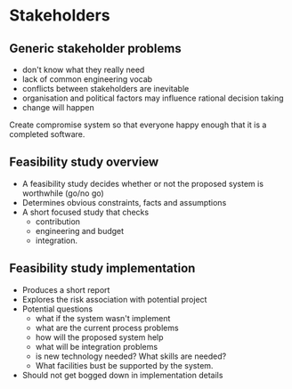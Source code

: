 # Stakeholders

## Generic stakeholder problems

- don't know what they really need
- lack of common engineering vocab
- conflicts between stakeholders are inevitable
- organisation and political factors may influence rational decision taking
- change will happen

Create compromise system so that everyone happy enough that it is a completed software.

## Feasibility study overview

- A feasibility study decides whether or not the proposed system is worthwhile (go/no go)
- Determines obvious constraints, facts and assumptions
- A short focused study that checks
	- contribution
	- engineering and budget
	- integration.

## Feasibility study implementation

- Produces a short report
- Explores the risk association with potential project
- Potential questions
	- what if the system wasn't implement
	- what are the current process problems
	- how will the proposed system help
	- what will be integration problems
	- is new technology needed? What skills are needed?
	- What facilities bust be supported by the system.
- Should not get bogged down in implementation details

